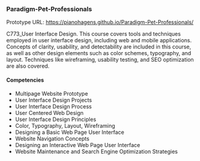 ### Paradigm-Pet-Professionals
Prototype URL: https://pianohagens.github.io/Paradigm-Pet-Professionals/


C773_User Interface Design. This course covers tools and techniques employed in user interface design, including web and mobile applications. Concepts of clarity, usability, and detectability are included in this course, as well as other design elements such as color schemes, typography, and layout. Techniques like wireframing, usability testing, and SEO optimization are also covered.

#### Competencies
 * Multipage Website Prototype
 * User Interface Design Projects
 * User Interface Design Process
 * User Centered Web Design
 * User Interface Design Principles
 * Color, Typography, Layout, Wireframing
 * Designing a Basic Web Page User Interface
 * Website Navigation Concepts
 * Designing an Interactive Web Page User Interface
 * Website Maintenance and Search Engine Optimization Strategies
